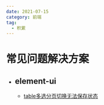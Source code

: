 ```yaml
---
date: 2021-07-15
category: 前端
tag:
  - 积累
---
```

# 常见问题解决方案

- ## element-ui

  - [table多选分页切换无法保存状态](https://segmentfault.com/q/1010000012976664/a-1020000013052695)
